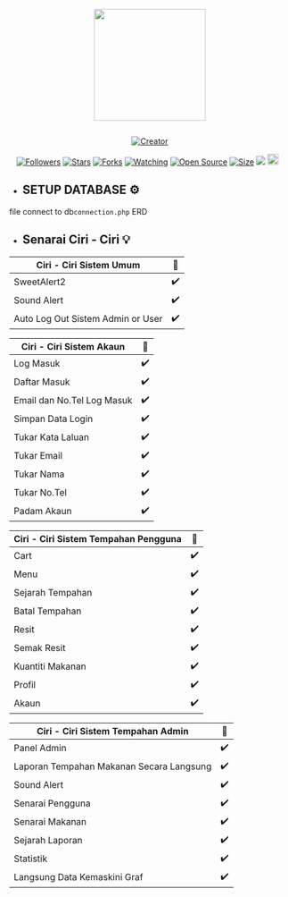 
<p align="center">
<img src="https://avatars.githubusercontent.com/AlipBot" width="200" height="200"/>
</p>
<p align="center">
  <a href="#"><img src="https://readme-typing-svg.herokuapp.com?font=Fira+Code&pause=1000&color=3CB34F&center=true&vCenter=true&width=435&lines=Welcome+To+KafeLip;By+AlipBot+" alt="">
</p>
<p align="center">
<a href="#"><img title="Creator" src="https://img.shields.io/badge/Creator-AlipBot-red.svg?style=for-the-badge&logo=github"></a>
</p>
<p align="center">
<a href="https://github.com/AlipBot?tab=followers"><img title="Followers" src="https://img.shields.io/github/followers/AlipBot?color=green&style=flat-square"></a>
<a href="https://github.com/AlipBot/KafeLip/stargazers/"><img title="Stars" src="https://img.shields.io/github/stars/AlipBot/KafeLip?color=white&style=flat-square"></a>
<a href="https://github.com/AlipBot/KafeLip/network/members"><img title="Forks" src="https://img.shields.io/github/forks/AlipBot/KafeLip?color=yellow&style=flat-square"></a>
<a href="https://github.com/AlipBot/KafeLip/watchers"><img title="Watching" src="https://img.shields.io/github/watchers/AlipBot/KafeLip?label=Watchers&color=red&style=flat-square"></a>
<a href="https://github.com/AlipBot/KafeLip"><img title="Open Source" src="https://badges.frapsoft.com/os/v2/open-source.svg?v=103"></a>
<a href="https://github.com/AlipBot/KafeLip/"><img title="Size" src="https://img.shields.io/github/repo-size/AlipBot/KafeLip?style=flat-square&color=darkred"></a>
<a href="https://hits.seeyoufarm.com"><img src="https://hits.seeyoufarm.com/api/count/incr/badge.svg?url=https%3A%2F%2Fgithub.com%2FAlipBot%2FKafeLip%2Fhit-counter&count_bg=%2379C83D&title_bg=%23555555&icon=probot.svg&icon_color=%2304FF00&title=hits&edge_flat=false"/></a>
<a href="https://github.com/AlipBot/KafeLip/graphs/commit-activity"><img height="20" src="https://img.shields.io/badge/Maintained-No-red.svg"></a>&nbsp;&nbsp;
</p>


* ## SETUP DATABASE ⚙️
file connect to db``connection.php``
ERD 

* ## Senarai Ciri - Ciri 💡

| Ciri - Ciri Sistem Umum |🌱|
| ------------- | ------------- |
| SweetAlert2  |✔️|
| Sound Alert |✔️|
| Auto Log Out Sistem Admin or User |✔️|
  
| Ciri - Ciri Sistem Akaun |🌱|
| ------------- | ------------- |
| Log Masuk |✔️|
| Daftar Masuk |✔️|
| Email dan No.Tel Log Masuk |✔️|
| Simpan Data Login  |✔️|
| Tukar Kata Laluan |✔️|
| Tukar Email  |✔️|
| Tukar Nama |✔️|
| Tukar No.Tel |✔️|
| Padam Akaun |✔️|

  

| Ciri - Ciri Sistem Tempahan Pengguna |🌱|
| ------------- | ------------- |
| Cart |✔️|
| Menu |✔️|
| Sejarah Tempahan  |✔️|
| Batal Tempahan |✔️|
| Resit  |✔️|
| Semak Resit |✔️|
| Kuantiti Makanan  |✔️|
| Profil |✔️|
| Akaun  |✔️|


| Ciri - Ciri Sistem Tempahan Admin |🌱|
| ------------- | ------------- |
| Panel Admin |✔️|
| Laporan Tempahan Makanan Secara Langsung |✔️|
| Sound Alert  |✔️|
| Senarai Pengguna |✔️|
| Senarai Makanan  |✔️|
| Sejarah Laporan |✔️|
| Statistik  |✔️|
| Langsung Data Kemaskini Graf |✔️|





